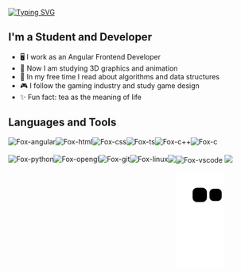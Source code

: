 [![Typing SVG](https://readme-typing-svg.herokuapp.com?size=25&duration=3500&&width=650&height=70&lines=Hi+there%2C+I'm+Maria+🦊;Привет,+меня+зовут+Мария+🦊;Hola,+me+llamo+María+🦊)](https://git.io/typing-svg)
## I'm a Student and Developer
+ 🖥️ I work as an Angular Frontend Developer
+ 🔮 Now I am studying 3D graphics and animation
+ 📔 In my free time I read about algorithms and data structures
+ 🎮 I follow the gaming industry and study game design
+ ✨ Fun fact: tea as the meaning of life

## Languages and Tools
<img align="left" alt="Fox-angular" height="35" src="https://cdn.jsdelivr.net/gh/devicons/devicon/icons/angularjs/angularjs-plain.svg" />
<img align="left" alt="Fox-html" height="35" src="https://cdn.jsdelivr.net/gh/devicons/devicon/icons/html5/html5-original.svg" />
<img align="left" alt="Fox-css" height="35" src="https://cdn.jsdelivr.net/gh/devicons/devicon/icons/css3/css3-original.svg" />
<img align="left" alt="Fox-ts" height="35" src="https://cdn.jsdelivr.net/gh/devicons/devicon/icons/typescript/typescript-original.svg" />
<img align="left" alt="Fox-c++" height="35" src="https://cdn.jsdelivr.net/gh/devicons/devicon/icons/cplusplus/cplusplus-line.svg" />
<img align="left" alt="Fox-c" height="35" src="https://cdn.jsdelivr.net/gh/devicons/devicon/icons/c/c-line.svg" />
<img align="left" alt="Fox-python" height="35" src="https://cdn.jsdelivr.net/gh/devicons/devicon/icons/python/python-original.svg" />
<img align="left" alt="Fox-opengl" height="35" src="https://cdn.jsdelivr.net/gh/devicons/devicon/icons/opengl/opengl-original.svg" />
<img align="left" alt="Fox-git" height="35" src="https://cdn.jsdelivr.net/gh/devicons/devicon/icons/git/git-original-wordmark.svg" />
<img align="left" alt="Fox-linux" height="35" src="https://cdn.jsdelivr.net/gh/devicons/devicon/icons/linux/linux-original.svg" />
<img alt="Fox-vscode" height="35" src="https://cdn.jsdelivr.net/gh/devicons/devicon/icons/vscode/vscode-original.svg" />

<img height="170em" align="left" src="https://github-readme-stats.vercel.app/api?username=VanillaFox&theme=material-palenight&show_icons=true">
<img height="170em" src="https://github-readme-stats.vercel.app/api/top-langs/?username=VanillaFox&theme=material-palenight&layout=compact&hide=Scheme">

![Snake animation](https://github.com/VanillaFox/VanillaFox/blob/output/github-contribution-grid-snake.svg)
